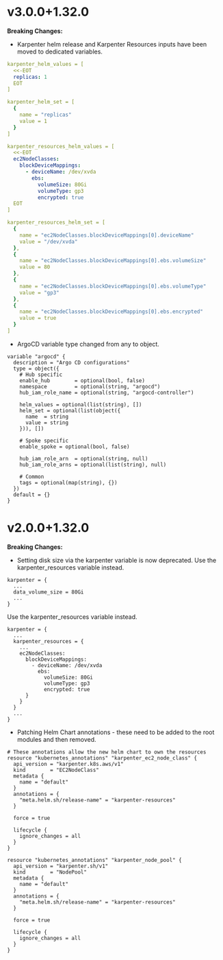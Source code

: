 # v3.0.0+1.32.0

**Breaking Changes:**

- Karpenter helm release and Karpenter Resources inputs have been moved to dedicated variables.

```yaml
karpenter_helm_values = [
  <<-EOT
  replicas: 1
  EOT
]

karpenter_helm_set = [
  {
    name = "replicas"
    value = 1
  }
]

karpenter_resources_helm_values = [
  <<-EOT
  ec2NodeClasses:
    blockDeviceMappings:
      - deviceName: /dev/xvda
        ebs:
          volumeSize: 80Gi
          volumeType: gp3
          encrypted: true
  EOT
]

karpenter_resources_helm_set = [
  {
    name = "ec2NodeClasses.blockDeviceMappings[0].deviceName"
    value = "/dev/xvda"
  },
  {
    name = "ec2NodeClasses.blockDeviceMappings[0].ebs.volumeSize"
    value = 80
  },
  {
    name = "ec2NodeClasses.blockDeviceMappings[0].ebs.volumeType"
    value = "gp3"
  },
  {
    name = "ec2NodeClasses.blockDeviceMappings[0].ebs.encrypted"
    value = true
  }
]
```

- ArgoCD variable type changed from any to object.

```hcl
variable "argocd" {
  description = "Argo CD configurations"
  type = object({
    # Hub specific
    enable_hub        = optional(bool, false)
    namespace         = optional(string, "argocd")
    hub_iam_role_name = optional(string, "argocd-controller")

    helm_values = optional(list(string), [])
    helm_set = optional(list(object({
      name  = string
      value = string
    })), [])

    # Spoke specific
    enable_spoke = optional(bool, false)

    hub_iam_role_arn  = optional(string, null)
    hub_iam_role_arns = optional(list(string), null)

    # Common
    tags = optional(map(string), {})
  })
  default = {}
}
```


# v2.0.0+1.32.0

**Breaking Changes:**

- Setting disk size via the karpenter variable is now deprecated. Use the karpenter_resources variable instead.

```
karpenter = {
  ...
  data_volume_size = 80Gi
  ...
}
```

Use the karpenter_resources variable instead.

```
karpenter = {
  ...
  karpenter_resources = {
    ...
    ec2NodeClasses:
      blockDeviceMappings:
        - deviceName: /dev/xvda
          ebs:
            volumeSize: 80Gi
            volumeType: gp3
            encrypted: true
      }
    }
  }
  ...
}
```

- Patching Helm Chart annotations - these need to be added to the root modules and then removed.
```
# These annotations allow the new helm chart to own the resources
resource "kubernetes_annotations" "karpenter_ec2_node_class" {
  api_version = "karpenter.k8s.aws/v1"
  kind        = "EC2NodeClass"
  metadata {
    name = "default"
  }
  annotations = {
    "meta.helm.sh/release-name" = "karpenter-resources"
  }

  force = true

  lifecycle {
    ignore_changes = all
  }
}

resource "kubernetes_annotations" "karpenter_node_pool" {
  api_version = "karpenter.sh/v1"
  kind        = "NodePool"
  metadata {
    name = "default"
  }
  annotations = {
    "meta.helm.sh/release-name" = "karpenter-resources"
  }

  force = true

  lifecycle {
    ignore_changes = all
  }
}
```
